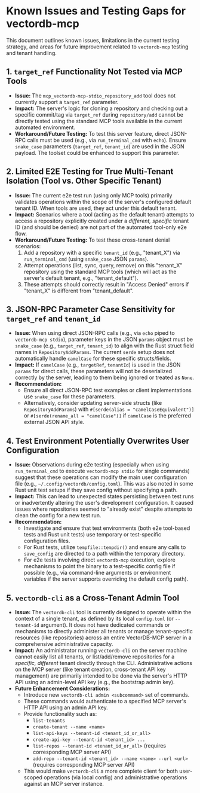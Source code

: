 # Known Issues and Testing Gaps for vectordb-mcp

This document outlines known issues, limitations in the current testing strategy, and areas for future improvement related to `vectordb-mcp` testing and tenant handling.

## 1. `target_ref` Functionality Not Tested via MCP Tools

-   **Issue:** The `mcp_vectordb-mcp-stdio_repository_add` tool does not currently support a `target_ref` parameter.
-   **Impact:** The server's logic for cloning a repository and checking out a specific commit/tag via `target_ref` during `repository/add` cannot be directly tested using the standard MCP tools available in the current automated environment.
-   **Workaround/Future Testing:** To test this server feature, direct JSON-RPC calls must be used (e.g., via `run_terminal_cmd` with `echo`). Ensure `snake_case` parameters (`target_ref`, `tenant_id`) are used in the JSON payload. The toolset could be enhanced to support this parameter.

## 2. Limited E2E Testing for True Multi-Tenant Isolation (Tool vs. Other Specific Tenant)

-   **Issue:** The current e2e test run (using only MCP tools) primarily validates operations within the scope of the server's configured default tenant ID. When tools are used, they act under this default tenant.
-   **Impact:** Scenarios where a tool (acting as the default tenant) attempts to access a repository explicitly created under a *different, specific* tenant ID (and should be denied) are not part of the automated tool-only e2e flow.
-   **Workaround/Future Testing:** To test these cross-tenant denial scenarios:
    1.  Add a repository with a specific `tenant_id` (e.g., "tenant_X") via `run_terminal_cmd` (using `snake_case` JSON `params`).
    2.  Attempt operations (list, sync, query, remove) on this "tenant_X" repository using the standard MCP tools (which will act as the server's default tenant, e.g., "tenant_default").
    3.  These attempts should correctly result in "Access Denied" errors if "tenant_X" is different from "tenant_default".

## 3. JSON-RPC Parameter Case Sensitivity for `target_ref` and `tenant_id`

-   **Issue:** When using direct JSON-RPC calls (e.g., via `echo` piped to `vectordb-mcp stdio`), parameter keys in the JSON `params` object must be `snake_case` (e.g., `target_ref`, `tenant_id`) to align with the Rust struct field names in `RepositoryAddParams`. The current `serde` setup does not automatically handle `camelCase` for these specific structs/fields.
-   **Impact:** If `camelCase` (e.g., `targetRef`, `tenantId`) is used in the JSON `params` for direct calls, these parameters will not be deserialized correctly by the server, leading to them being ignored or treated as `None`.
-   **Recommendation:**
    -   Ensure all direct JSON-RPC test examples or client implementations use `snake_case` for these parameters.
    -   Alternatively, consider updating server-side structs (like `RepositoryAddParams`) with `#[serde(alias = "camelCaseEquivalent")]` or `#[serde(rename_all = "camelCase")]` if `camelCase` is the preferred external JSON API style.

## 4. Test Environment Potentially Overwrites User Configuration

-   **Issue:** Observations during e2e testing (especially when using `run_terminal_cmd` to execute `vectordb-mcp stdio` for single commands) suggest that these operations can modify the main user configuration file (e.g., `~/.config/vectordb/config.toml`). This was also noted in some Rust unit test setups if they save config without specifying a path.
-   **Impact:** This can lead to unexpected states persisting between test runs or inadvertently altering the user's development configuration. It caused issues where repositories seemed to "already exist" despite attempts to clean the config for a new test run.
-   **Recommendation:**
    -   Investigate and ensure that test environments (both e2e tool-based tests and Rust unit tests) use temporary or test-specific configuration files.
    -   For Rust tests, utilize `tempfile::tempdir()` and ensure any calls to `save_config` are directed to a path within the temporary directory.
    -   For e2e tests involving direct `vectordb-mcp` execution, explore mechanisms to point the binary to a test-specific config file if possible (e.g., via command-line arguments or environment variables if the server supports overriding the default config path).

## 5. `vectordb-cli` as a Cross-Tenant Admin Tool

-   **Issue:** The `vectordb-cli` tool is currently designed to operate within the context of a single tenant, as defined by its local `config.toml` (or `--tenant-id` argument). It does not have dedicated commands or mechanisms to directly administer all tenants or manage tenant-specific resources (like repositories) across an entire VectorDB-MCP server in a comprehensive administrative capacity.
-   **Impact:** An administrator running `vectordb-cli` on the server machine cannot easily list all tenants, or list/add/remove repositories for a *specific, different* tenant directly through the CLI. Administrative actions on the MCP server (like tenant creation, cross-tenant API key management) are primarily intended to be done via the server's HTTP API using an admin-level API key (e.g., the bootstrap admin key).
-   **Future Enhancement Considerations:**
    -   Introduce new `vectordb-cli admin <subcommand>` set of commands.
    -   These commands would authenticate to a specified MCP server's HTTP API using an admin API key.
    -   Provide functionality such as:
        -   `list-tenants`
        -   `create-tenant --name <name>`
        -   `list-api-keys --tenant-id <tenant_id_or_all>`
        -   `create-api-key --tenant-id <tenant_id> ...`
        -   `list-repos --tenant-id <tenant_id_or_all>` (requires corresponding MCP server API)
        -   `add-repo --tenant-id <tenant_id> --name <name> --url <url>` (requires corresponding MCP server API)
    -   This would make `vectordb-cli` a more complete client for both user-scoped operations (via local config) and administrative operations against an MCP server instance. 
